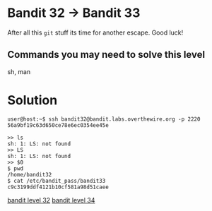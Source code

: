 <h1>Bandit 32 &#x2192; Bandit 33 </h1>

<p>After all this <code class="language-plaintext highlighter-rouge">git</code> stuff its time for another escape. Good luck!</p>

<h2 id="commands-you-may-need-to-solve-this-level">Commands you may need to solve this level</h2>
<p>sh, man</p>

<h1>Solution</h1>

```
user@host:~$ ssh bandit32@bandit.labs.overthewire.org -p 2220
56a9bf19c63d650ce78e6ec0354ee45e

>> ls
sh: 1: LS: not found
>> LS
sh: 1: LS: not found
>> $0
$ pwd
/home/bandit32
$ cat /etc/bandit_pass/bandit33
c9c3199ddf4121b10cf581a98d51caee
```

[bandit level 32](32.md)
	[bandit level 34](34.md)
